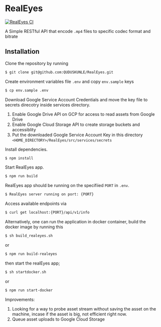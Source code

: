 # RealEyes
[![RealEyes CI](https://github.com/QUDUSKUNLE/RealEyes/actions/workflows/main.yml/badge.svg)](https://github.com/QUDUSKUNLE/RealEyes/actions/workflows/main.yml)


A Simple RESTful API that encode `.mp4` files to specific codec format and bitrate

## Installation
Clone the repository by running 
  ```sh
  $ git clone git@github.com:QUDUSKUNLE/RealEyes.git
  ```
Create environment variables file `.env` and copy `env.sample` keys
  ```sh
  $ cp env.sample .env
  ```
Download Google Service Account Credentials and move the key file to secrets direcotry inside services directory.
  1. Enable Google Drive API on GCP for access to read assets from Google Drive
  2. Enable Google Cloud Storage API to create storage buckets and accessiblity
  3. Put the downloaded Google Service Account Key in this directory `<HOME_DIRECTORY>/RealEyes/src/services/secrets`

Install dependencies.
```sh
$ npm install
```

Start RealEyes app.
```sh
$ npm run build
```

RealEyes app should be running on the specifiied `PORT` in `.env`.
```sh
$ RealEyes server running on port: {PORT}
```

Access available endpoints via
```sh
$ curl get localhost:{PORT}/api/v1/info
```

Alternatively, one can run the application in docker container, build the docker image by running this
```sh
$ sh build_realeyes.sh
```
or
```sh
$ npm run build-realeyes
```

then start the realEyes app;
```sh
$ sh startdocker.sh
```
or
```sh
$ npm run start-docker
```


Improvements:
  1. Looking for a way to probe asset stream without saving the asset on the machine, incase if the asset is big, not efficient right now.
  2. Queue asset uploads to Google Cloud Storage

  
